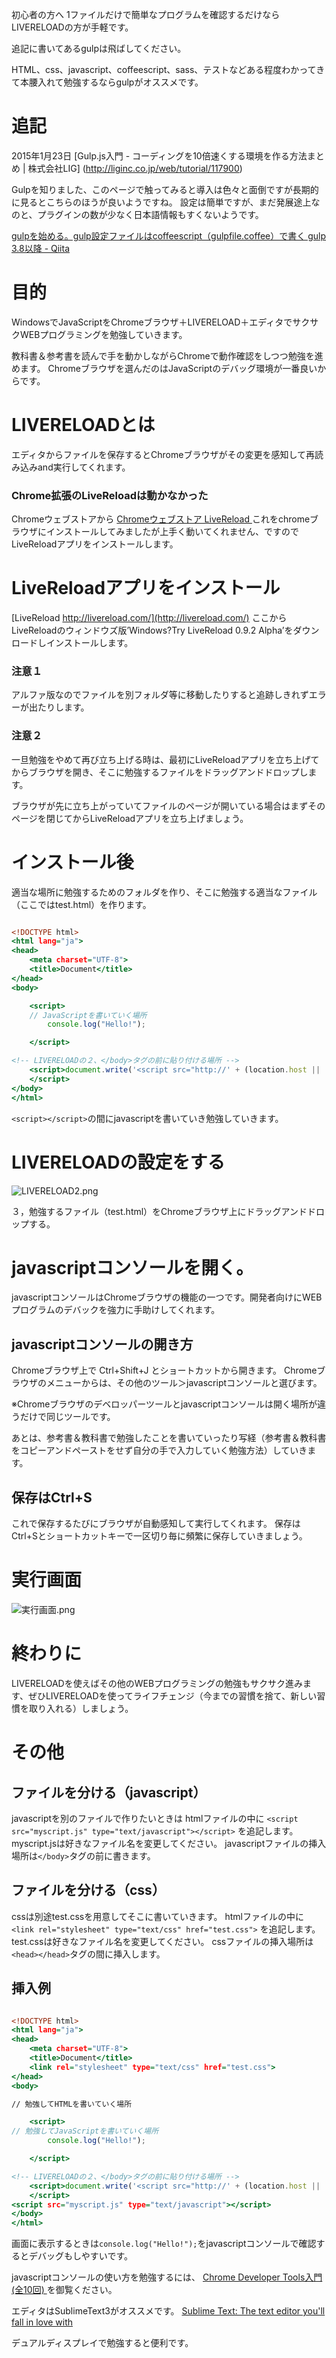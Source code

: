 <!--
title:   WindowsでHTMLやCSS、JavaScriptをLIVERELOADを使い勉強をする
tags:    CSS,HTML,JavaScript,Windows,プログラミング
id:      9790fd0ff84bd6994511
private: false
-->
初心者の方へ
1ファイルだけで簡単なプログラムを確認するだけならLIVERELOADの方が手軽です。

追記に書いてあるgulpは飛ばしてください。

HTML、css、javascript、coffeescript、sass、テストなどある程度わかってきて本腰入れて勉強するならgulpがオススメです。

# 追記
2015年1月23日
[Gulp.js入門 - コーディングを10倍速くする環境を作る方法まとめ | 株式会社LIG]
(http://liginc.co.jp/web/tutorial/117900)

Gulpを知りました、このページで触ってみると導入は色々と面倒ですが長期的に見るとこちらのほうが良いようですね。
設定は簡単ですが、まだ発展途上なのと、プラグインの数が少なく日本語情報もすくないようです。

[gulpを始める。gulp設定ファイルはcoffeescript（gulpfile.coffee）で書く gulp 3.8以降 - Qiita](
http://qiita.com/masakinihirota/items/d5b645d588ebecea5d4f)



# 目的
WindowsでJavaScriptをChromeブラウザ＋LIVERELOAD＋エディタでサクサクWEBプログラミングを勉強していきます。

教科書＆参考書を読んで手を動かしながらChromeで動作確認をしつつ勉強を進めます。
Chromeブラウザを選んだのはJavaScriptのデバッグ環境が一番良いからです。

# LIVERELOADとは
エディタからファイルを保存するとChromeブラウザがその変更を感知して再読み込みand実行してくれます。

### Chrome拡張のLiveReloadは動かなかった
Chromeウェブストアから
[Chromeウェブストア LiveReload ](https://chrome.google.com/webstore/detail/livereload/jnihajbhpnppcggbcgedagnkighmdlei"LiveReload)
これをchromeブラウザにインストールしてみましたが上手く動いてくれません、ですのでLiveReloadアプリをインストールします。

# LiveReloadアプリをインストール
[LiveReload http://livereload.com/](http://livereload.com/)
ここからLiveReloadのウィンドウズ版’Windows?Try LiveReload 0.9.2 Alpha’をダウンロードしインストールします。

### 注意１
アルファ版なのでファイルを別フォルダ等に移動したりすると追跡しきれずエラーが出たりします。

### 注意２
一旦勉強をやめて再び立ち上げる時は、最初にLiveReloadアプリを立ち上げてからブラウザを開き、そこに勉強するファイルをドラッグアンドドロップします。

ブラウザが先に立ち上がっていてファイルのページが開いている場合はまずそのページを閉じてからLiveReloadアプリを立ち上げましょう。

# インストール後

適当な場所に勉強するためのフォルダを作り、そこに勉強する適当なファイル（ここではtest.html）を作ります。

```html:test.html

<!DOCTYPE html>
<html lang="ja">
<head>
	<meta charset="UTF-8">
	<title>Document</title>
</head>
<body>

	<script>
	// JavaScriptを書いていく場所
		console.log("Hello!");

	</script>

<!-- LIVERELOADの２、</body>タグの前に貼り付ける場所 -->
	<script>document.write('<script src="http://' + (location.host || 'localhost').split(':')[0] + ':35729/livereload.js?snipver=1"></' + 'script>')
	</script>
</body>
</html>

```

`<script></script>`の間にjavascriptを書いていき勉強していきます。

# LIVERELOADの設定をする

![LIVERELOAD2.png](https://qiita-image-store.s3.amazonaws.com/0/44761/5b9f49a8-d1df-c861-cd56-3bfef6f638a5.png)

３，勉強するファイル（test.html）をChromeブラウザ上にドラッグアンドドロップする。

# javascriptコンソールを開く。
javascriptコンソールはChromeブラウザの機能の一つです。開発者向けにWEBプログラムのデバックを強力に手助けしてくれます。

## javascriptコンソールの開き方
Chromeブラウザ上で Ctrl+Shift+J とショートカットから開きます。
Chromeブラウザのメニューからは、その他のツール＞javascriptコンソールと選びます。

※Chromeブラウザのデベロッパーツールとjavascriptコンソールは開く場所が違うだけで同じツールです。

あとは、参考書＆教科書で勉強したことを書いていったり写経（参考書＆教科書をコピーアンドペーストをせず自分の手で入力していく勉強方法）していきます。

## 保存はCtrl+S
これで保存するたびにブラウザが自動感知して実行してくれます。
保存はCtrl+Sとショートカットキーで一区切り毎に頻繁に保存していきましょう。

# 実行画面
![実行画面.png](https://qiita-image-store.s3.amazonaws.com/0/44761/9500f0f7-3d2d-aad9-dfd5-4d4463d30a6b.png)

# 終わりに
LIVERELOADを使えばその他のWEBプログラミングの勉強もサクサク進みます、ぜひLIVERELOADを使ってライフチェンジ（今までの習慣を捨て、新しい習慣を取り入れる）しましょう。

# その他
## ファイルを分ける（javascript）
javascriptを別のファイルで作りたいときは
htmlファイルの中に
`<script src="myscript.js" type="text/javascript"></script>`
を追記します。
myscript.jsは好きなファイル名を変更してください。
javascriptファイルの挿入場所は`</body>`タグの前に書きます。

## ファイルを分ける（css）
cssは別途test.cssを用意してそこに書いていきます。
htmlファイルの中に
`<link rel="stylesheet" type="text/css" href="test.css">`
を追記します。
test.cssは好きなファイル名を変更してください。
cssファイルの挿入場所は`<head></head>`タグの間に挿入します。



## 挿入例

```html:test.html

<!DOCTYPE html>
<html lang="ja">
<head>
	<meta charset="UTF-8">
	<title>Document</title>
	<link rel="stylesheet" type="text/css" href="test.css">
</head>
<body>

// 勉強してHTMLを書いていく場所

	<script>
// 勉強してJavaScriptを書いていく場所
		console.log("Hello!");

	</script>

<!-- LIVERELOADの２、</body>タグの前に貼り付ける場所 -->
	<script>document.write('<script src="http://' + (location.host || 'localhost').split(':')[0] + ':35729/livereload.js?snipver=1"></' + 'script>')
	</script>
<script src="myscript.js" type="text/javascript"></script>
</body>
</html>

```



画面に表示するときは`console.log("Hello!");`をjavascriptコンソールで確認するとデバッグもしやすいです。

javascriptコンソールの使い方を勉強するには、
[Chrome Developer Tools入門 (全10回) ](http://dotinstall.com/lessons/basic_chrome_dev_v2)
を御覧ください。

エディタはSublimeText3がオススメです。
[Sublime Text: The text editor you'll fall in love with](http://www.sublimetext.com/)

デュアルディスプレイで勉強すると便利です。